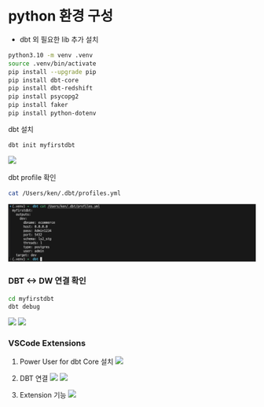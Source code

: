 # python 환경 구성
- dbt 외 필요한 lib 추가 설치
```bash
python3.10 -m venv .venv
source .venv/bin/activate
pip install --upgrade pip
pip install dbt-core
pip install dbt-redshift
pip install psycopg2
pip install faker
pip install python-dotenv
```

dbt 설치
```bash
dbt init myfirstdbt
``````
![](./img/2024-07-17-00-35-21.png)

dbt profile 확인
```bash
cat /Users/ken/.dbt/profiles.yml
```
![](./img/2024-07-17-00-35-50.png)

### DBT <-> DW 연결 확인
```bash
cd myfirstdbt
dbt debug
```
![](./img/./img/2024-07-16-23-08-38.png)
![](./img/./img/2024-07-16-23-08-51.png)

### VSCode Extensions
1. Power User for dbt Core 설치
   ![](./img/./img/2024-07-17-00-45-01.png)

2. DBT 연결
   ![](./img/./img/2024-07-17-09-00-15.png)
   ![](./img/./img/2024-07-17-09-01-05.png)

3. Extension 기능
   ![](./img/./img/2024-07-17-09-14-15.png)